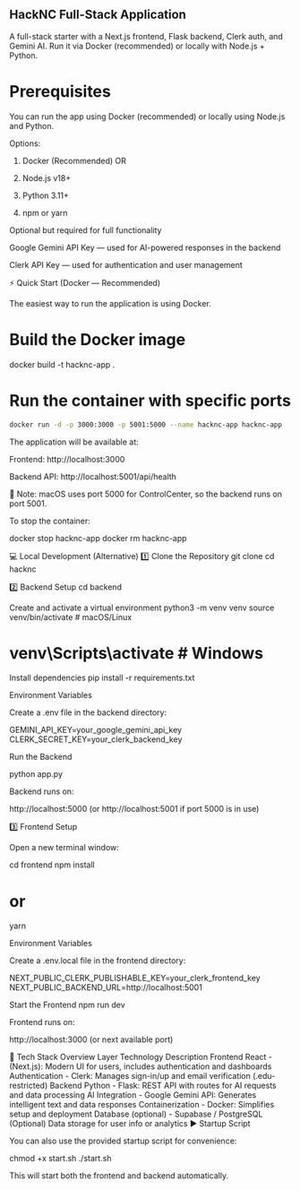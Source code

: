 ## HackNC Full-Stack Application

A full-stack starter with a Next.js frontend, Flask backend, Clerk auth, and Gemini AI. Run it via Docker (recommended) or locally with Node.js + Python.

# Prerequisites

You can run the app using Docker (recommended) or locally using Node.js and Python.

Options: 
1. Docker (Recommended)
OR

2. Node.js v18+

3. Python 3.11+

4. npm or yarn

Optional but required for full functionality

Google Gemini API Key — used for AI-powered responses in the backend

Clerk API Key — used for authentication and user management

⚡ Quick Start (Docker — Recommended)

The easiest way to run the application is using Docker.

# Build the Docker image
docker build -t hacknc-app .

# Run the container with specific ports
```bash
docker run -d -p 3000:3000 -p 5001:5000 --name hacknc-app hacknc-app
```

The application will be available at:

Frontend: http://localhost:3000

Backend API: http://localhost:5001/api/health

📝 Note: macOS uses port 5000 for ControlCenter, so the backend runs on port 5001.

To stop the container:

docker stop hacknc-app
docker rm hacknc-app

💻 Local Development (Alternative)
1️⃣ Clone the Repository
git clone <repository-url>
cd hacknc

2️⃣ Backend Setup
cd backend

Create and activate a virtual environment
python3 -m venv venv
source venv/bin/activate      # macOS/Linux
# venv\Scripts\activate       # Windows

Install dependencies
pip install -r requirements.txt

Environment Variables

Create a .env file in the backend directory:

GEMINI_API_KEY=your_google_gemini_api_key
CLERK_SECRET_KEY=your_clerk_backend_key

Run the Backend

python app.py


Backend runs on:

http://localhost:5000
(or http://localhost:5001
 if port 5000 is in use)

3️⃣ Frontend Setup

Open a new terminal window:

cd frontend
npm install
# or
yarn

Environment Variables

Create a .env.local file in the frontend directory:

NEXT_PUBLIC_CLERK_PUBLISHABLE_KEY=your_clerk_frontend_key
NEXT_PUBLIC_BACKEND_URL=http://localhost:5001

Start the Frontend
npm run dev


Frontend runs on:

http://localhost:3000
 (or next available port)

🧠 Tech Stack Overview
Layer	Technology	Description
Frontend	React - (Next.js): 	Modern UI for users, includes authentication and dashboards
Authentication -	Clerk:	Manages sign-in/up and email verification (.edu-restricted)
Backend	Python - Flask:	REST API with routes for AI requests and data processing
AI Integration	- Google Gemini API:	Generates intelligent text and data responses
Containerization	- Docker:	Simplifies setup and deployment
Database (optional) -	Supabase / PostgreSQL	(Optional) Data storage for user info or analytics
▶️ Startup Script

You can also use the provided startup script for convenience:

chmod +x start.sh
./start.sh


This will start both the frontend and backend automatically.
